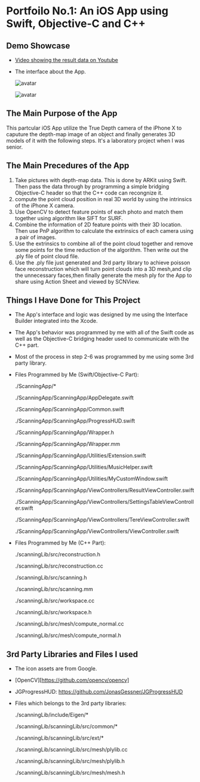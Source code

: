 # Portfoilo No.1: An iOS App using Swift, Objective-C and C++

## Demo Showcase

- [Video showing the result data on Youtube](https://youtu.be/wefZeN5HUUE) 

- The interface about the App. 

	![avatar](https://github.com/TomJinW/PortfolioImages/blob/master/1/img/img001.jpg?raw=true)
		
	![avatar](https://github.com/TomJinW/PortfolioImages/blob/master/1/img/img002.jpg?raw=true)

## The Main Purpose of the App

This partcular iOS App utilize the True Depth camera of the iPhone X to caputure the depth-map image of an object and finally generates 3D models of it with the following steps. It's a laboratory project when I was senior.

## The Main Precedures of the App
1. Take pictures with depth-map data. This is done by ARKit using Swift. Then pass the data through by programming a simple bridging Objective-C header so that the C++ code can recongnize it.
2. compute the point cloud position in real 3D world by using the intrinsics of the iPhone X camera.
3. Use OpenCV to detect feature points of each photo and match them together using algorithm like SIFT for SURF.
4. Combine the information of 2D feature points with their 3D location. Then use PnP algorithm to calculate the extrinsics of each camera using a pair of images.
5. Use the extrinsics to combine all of the point cloud together and remove some points for the time reduction of the algorithm. Then write out the .ply file of point cloud file.
6. Use the .ply file just generated and 3rd party library to achieve poisson face reconstruction which will turn point clouds into a 3D mesh,and clip the unnecessary faces,then finally generate the mesh ply for the App to share using Action Sheet and viewed by SCNView.

## Things I Have Done for This Project

- The App's interface and logic was designed by me using the Interface Builder integrated into the Xcode. 
- The App's behavior was programmed by me with all of the Swift code as well as the Objective-C bridging header used to communicate with the C++ part.
- Most of the process in step 2-6 was programmed by me using some 3rd party library.

- Files Programmed by Me (Swift/Objective-C Part):
	
	./ScanningApp/*
		
	./ScanningApp/ScanningApp/AppDelegate.swift

	./ScanningApp/ScanningApp/Common.swift

	./ScanningApp/ScanningApp/ProgressHUD.swift

	./ScanningApp/ScanningApp/Wrapper.h

	./ScanningApp/ScanningApp/Wrapper.mm

	./ScanningApp/ScanningApp/Utilities/Extension.swift

	./ScanningApp/ScanningApp/Utilities/MusicHelper.swift

	./ScanningApp/ScanningApp/Utilities/MyCustomWindow.swift

	./ScanningApp/ScanningApp/ViewControllers/ResultViewController.swift

	./ScanningApp/ScanningApp/ViewControllers/SettingsTableViewController.swift

	./ScanningApp/ScanningApp/ViewControllers/TereViewController.swift

	./ScanningApp/ScanningApp/ViewControllers/ViewController.swift

- Files Programmed by Me (C++ Part):

	./scanningLib/src/reconstruction.h

	./scanningLib/src/reconstruction.cc

	./scanningLib/src/scanning.h

	./scanningLib/src/scanning.mm

	./scanningLib/src/workspace.cc

	./scanningLib/src/workspace.h

	./scanningLib/src/mesh/compute_normal.cc

	./scanningLib/src/mesh/compute_normal.h
	
## 3rd Party Libraries and Files I used

- The icon assets are from Google.
- [OpenCV][https://github.com/opencv/opencv] 
- JGProgressHUD: https://github.com/JonasGessner/JGProgressHUD
- Files which belongs to the 3rd party libraries:

	./scanningLib/include/Eigen/*

	./scanningLib/scanningLib/src/common/*

	./scanningLib/scanningLib/src/ext/*

	./scanningLib/scanningLib/src/mesh/plylib.cc

	./scanningLib/scanningLib/src/mesh/plylib.h

	./scanningLib/scanningLib/src/mesh/mesh.h
